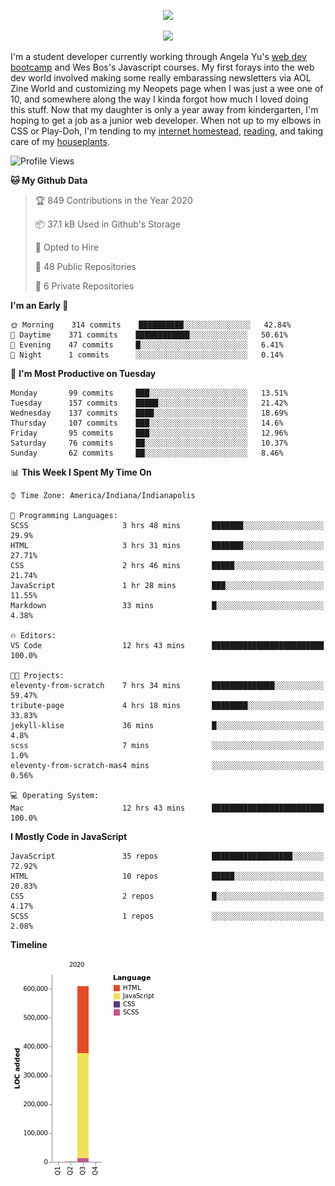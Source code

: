 <p align="center"><img src="https://i.imgur.com/wJsitMz.gif"></p>
<p align="center">
<img src="https://i.imgur.com/yc24RM2.png" width="400">
</p>

I'm a student developer currently working through Angela Yu's [web dev bootcamp](https://www.udemy.com/course/the-complete-web-development-bootcamp/) and Wes Bos's Javascript courses. My first forays into the web dev world involved making some really embarassing newsletters via AOL Zine World and customizing my Neopets page when I was just a wee one of 10, and somewhere along the way I kinda forgot how much I loved doing this stuff. Now that my daughter is only a year away from kindergarten, I'm hoping to get a job as a junior web developer. When not up to my elbows in CSS or Play-Doh, I'm tending to my [internet homestead](https://jennymikac.dev), [reading](https://www.goodreads.com/user/show/63139573-jenny-mikac), and taking care of my [houseplants](https://www.notion.so/codexvitae/Houseplants-3b1370377d9845dc8166373f166224b3).

<!--START_SECTION:waka-->
![Profile Views](http://img.shields.io/badge/Profile%20Views-10-blue)

**🐱 My Github Data** 

> 🏆 849 Contributions in the Year 2020
 > 
> 📦 37.1 kB Used in Github's Storage 
 > 
> 💼 Opted to Hire
 > 
> 📜 48 Public Repositories
 > 
> 🔑 6 Private Repositories 

**I'm an Early 🐤** 

```text
🌞 Morning    314 commits    ██████████░░░░░░░░░░░░░░░   42.84% 
🌆 Daytime    371 commits    ████████████░░░░░░░░░░░░░   50.61% 
🌃 Evening    47 commits     █░░░░░░░░░░░░░░░░░░░░░░░░   6.41% 
🌙 Night      1 commits      ░░░░░░░░░░░░░░░░░░░░░░░░░   0.14%

```
📅 **I'm Most Productive on Tuesday** 

```text
Monday       99 commits     ███░░░░░░░░░░░░░░░░░░░░░░   13.51% 
Tuesday      157 commits    █████░░░░░░░░░░░░░░░░░░░░   21.42% 
Wednesday    137 commits    ████░░░░░░░░░░░░░░░░░░░░░   18.69% 
Thursday     107 commits    ███░░░░░░░░░░░░░░░░░░░░░░   14.6% 
Friday       95 commits     ███░░░░░░░░░░░░░░░░░░░░░░   12.96% 
Saturday     76 commits     ██░░░░░░░░░░░░░░░░░░░░░░░   10.37% 
Sunday       62 commits     ██░░░░░░░░░░░░░░░░░░░░░░░   8.46%

```


📊 **This Week I Spent My Time On** 

```text
⌚︎ Time Zone: America/Indiana/Indianapolis

💬 Programming Languages: 
SCSS                     3 hrs 48 mins       ███████░░░░░░░░░░░░░░░░░░   29.9% 
HTML                     3 hrs 31 mins       ███████░░░░░░░░░░░░░░░░░░   27.71% 
CSS                      2 hrs 46 mins       █████░░░░░░░░░░░░░░░░░░░░   21.74% 
JavaScript               1 hr 28 mins        ███░░░░░░░░░░░░░░░░░░░░░░   11.55% 
Markdown                 33 mins             █░░░░░░░░░░░░░░░░░░░░░░░░   4.38%

🔥 Editors: 
VS Code                  12 hrs 43 mins      █████████████████████████   100.0%

🐱‍💻 Projects: 
eleventy-from-scratch    7 hrs 34 mins       ██████████████░░░░░░░░░░░   59.47% 
tribute-page             4 hrs 18 mins       ████████░░░░░░░░░░░░░░░░░   33.83% 
jekyll-klise             36 mins             █░░░░░░░░░░░░░░░░░░░░░░░░   4.8% 
scss                     7 mins              ░░░░░░░░░░░░░░░░░░░░░░░░░   1.0% 
eleventy-from-scratch-mas4 mins              ░░░░░░░░░░░░░░░░░░░░░░░░░   0.56%

💻 Operating System: 
Mac                      12 hrs 43 mins      █████████████████████████   100.0%

```

**I Mostly Code in JavaScript** 

```text
JavaScript               35 repos            ██████████████████░░░░░░░   72.92% 
HTML                     10 repos            █████░░░░░░░░░░░░░░░░░░░░   20.83% 
CSS                      2 repos             █░░░░░░░░░░░░░░░░░░░░░░░░   4.17% 
SCSS                     1 repos             ░░░░░░░░░░░░░░░░░░░░░░░░░   2.08%

```


**Timeline**

![Chart not found](https://github.com/maudlinmandrake/maudlinmandrake/blob/master/charts/bar_graph.png) 


<!--END_SECTION:waka-->
